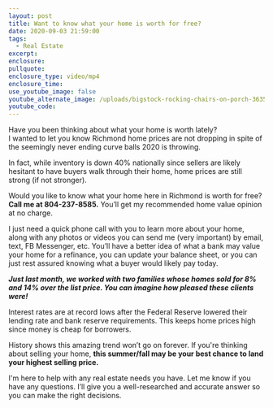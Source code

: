 ```yaml
---
layout: post
title: Want to know what your home is worth for free?
date: 2020-09-03 21:59:00
tags:
  - Real Estate
excerpt:
enclosure:
pullquote:
enclosure_type: video/mp4
enclosure_time:
use_youtube_image: false
youtube_alternate_image: /uploads/bigstock-rocking-chairs-on-porch-36352993.jpg
youtube_code:
---
```


Have you been thinking about what your home is worth lately?<br>I wanted to let you know Richmond home prices are not dropping in spite of the seemingly never ending curve balls 2020 is throwing.

In fact, while inventory is down 40% nationally since sellers are likely hesitant to have buyers walk through their home, home prices are still strong (if not stronger).

Would you like to know what your home here in Richmond is worth for free? **Call me at 804-237-8585.** You’ll get my recommended home value opinion at no charge.

I just need a quick phone call with you to learn more about your home, along with any photos or videos you can send me (very important) by email, text, FB Messenger, etc. You’ll have a better idea of what a bank may value your home for a refinance, you can update your balance sheet, or you can just rest assured knowing what a buyer would likely pay today.&nbsp;

***Just last month, we worked with two families whose homes sold for 8% and 14% over the list price. You can imagine how pleased these clients were\!***

Interest rates are at record lows after the Federal Reserve lowered their lending rate and bank reserve requirements. This keeps home prices high since money is cheap for borrowers.&nbsp;

History shows this amazing trend won’t go on forever. If you're thinking about selling your home, **this summer/fall may be your best chance to land your highest selling price.**

I'm here to help with any real estate needs you have. Let me know if you have any questions. I’ll give you a well-researched and accurate answer so you can make the right decisions.&nbsp;